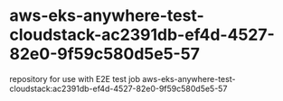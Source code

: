 # aws-eks-anywhere-test-cloudstack-ac2391db-ef4d-4527-82e0-9f59c580d5e5-57
repository for use with E2E test job aws-eks-anywhere-test-cloudstack:ac2391db-ef4d-4527-82e0-9f59c580d5e5-57
